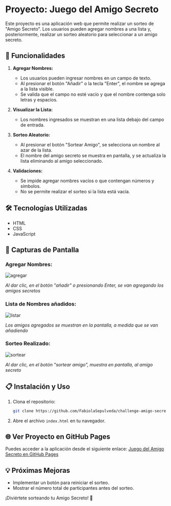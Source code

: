 # Proyecto: Juego del Amigo Secreto

Este proyecto es una aplicación web que permite realizar un sorteo de "Amigo Secreto". 
Los usuarios pueden agregar nombres a una lista y, posteriormente, realizar un sorteo 
aleatorio para seleccionar a un amigo secreto.

## 🚀 Funcionalidades

1. **Agregar Nombres:**
   - Los usuarios pueden ingresar nombres en un campo de texto.
   - Al presionar el botón "Añadir" o la tecla "Enter", el nombre se agrega a la lista visible.
   - Se valida que el campo no esté vacío y que el nombre contenga solo letras y espacios.

2. **Visualizar la Lista:**
   - Los nombres ingresados se muestran en una lista debajo del campo de entrada.

3. **Sorteo Aleatorio:**
   - Al presionar el botón "Sortear Amigo", se selecciona un nombre al azar de la lista.
   - El nombre del amigo secreto se muestra en pantalla, y se actualiza la lista eliminando al amigo seleccionado.

4. **Validaciones:**
   - Se impide agregar nombres vacíos o que contengan números y símbolos.
   - No se permite realizar el sorteo si la lista está vacía.

## 🛠️ Tecnologías Utilizadas
- HTML
- CSS
- JavaScript

## 📸 Capturas de Pantalla

### Agregar Nombres:
![agregar](https://github.com/user-attachments/assets/4c42c1b1-4bee-459a-94b9-09a4f2fefa7d)

*Al dar clic, en el botón "añadir" o presionando Enter, se van agregando los amigos secretos*
### Lista de Nombres añadidos:
![listar](https://github.com/user-attachments/assets/7047cd93-0816-40bc-aac8-9a33d8ab4a1d)

*Los amigos agregados se muestran en la pantalla, a medida que se van añadiendo*
### Sorteo Realizado:
![sortear](https://github.com/user-attachments/assets/2b1525d0-ca28-4918-a959-6ac103ecf740)

*Al dar clic, en el botón "sortear amigo", muestra en pantalla, al amigo secreto*
## 📋 Instalación y Uso
1. Clona el repositorio:
   ```bash
   git clone https://github.com/FabiolaSepulveda/challenge-amigo-secreto.git
   ```
2. Abre el archivo `index.html` en tu navegador.

## 🌐 Ver Proyecto en GitHub Pages
Puedes acceder a la aplicación desde el siguiente enlace:
[Juego del Amigo Secreto en GitHub Pages](https://fabiolasepulveda.github.io/challenge-amigo-secreto/)

## 💡 Próximas Mejoras
- Implementar un botón para reiniciar el sorteo.
- Mostrar el número total de participantes antes del sorteo.

¡Diviértete sorteando tu Amigo Secreto! 🎉



